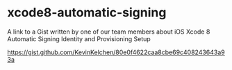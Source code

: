 # xcode8-automatic-signing
A link to a Gist written by one of our team members about iOS Xcode 8 Automatic Signing Identity and Provisioning Setup

https://gist.github.com/KevinKelchen/80e0f4622caa8cbe69c408243643a93a
